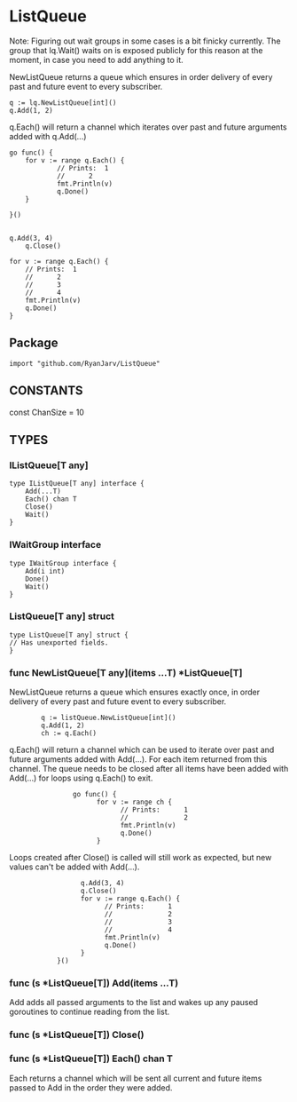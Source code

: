 # ListQueue

Note: Figuring out wait groups in some cases is a bit finicky currently. The group that lq.Wait() waits on is exposed publicly
for this reason at the moment, in case you need to add anything to it.

NewListQueue returns a queue which ensures in order delivery of every past and future event to every subscriber.

	q := lq.NewListQueue[int]()
	q.Add(1, 2)

q.Each() will return a channel which iterates over past and future arguments added with q.Add(...)

	go func() {
		for v := range q.Each() {
	    		// Prints: 	1
	      		//		2
	     		fmt.Println(v)
	        	q.Done()
		}
	
	}()


	q.Add(3, 4)
        q.Close()

	for v := range q.Each() {
		// Prints: 	1
		//		2
		//		3
		//		4
		fmt.Println(v)
		q.Done()
	}



## Package
```
import "github.com/RyanJarv/ListQueue"
```

## CONSTANTS

const ChanSize = 10

## TYPES

### IListQueue[T any]
```
type IListQueue[T any] interface {
    Add(...T)
    Each() chan T
    Close()
    Wait()
}
```

### IWaitGroup interface
```
type IWaitGroup interface {
    Add(i int)
    Done()
    Wait()
}
```

### ListQueue[T any] struct
```
type ListQueue[T any] struct {
// Has unexported fields.
}
```

### func NewListQueue[T any](items ...T) *ListQueue[T]

NewListQueue returns a queue which ensures exactly once, in order delivery of every past and future event to every
subscriber.

```
        q := listQueue.NewListQueue[int]()
        q.Add(1, 2)
        ch := q.Each()
```

q.Each() will return a channel which can be used to iterate over past and future arguments added with Add(...). For
each item returned from this channel. The queue needs to be closed after all items have been added with Add(...) for
loops using q.Each() to exit.

```
           	    go func() {
        	  	      for v := range ch {
        	  	      	    // Prints: 		1
        	  	        	//				2
        	  	        	fmt.Println(v)
        	  	        	q.Done()
        	  	      }
```

Loops created after Close() is called will still work as expected, but new values can't be added with Add(...).

```
        		  q.Add(3, 4)
        		  q.Close()
        		  for v := range q.Each() {
        		  	    // Prints: 		1
        		    	//				2
        		    	//				3
        		    	//				4
        		    	fmt.Println(v)
        		    	q.Done()
        		  }
         	}()
```

### func (s *ListQueue[T]) Add(items ...T)
Add adds all passed arguments to the list and wakes up any paused goroutines to continue reading from the list.

### func (s *ListQueue[T]) Close()

### func (s *ListQueue[T]) Each() chan T

Each returns a channel which will be sent all current and future items passed to Add in the order they were added.
